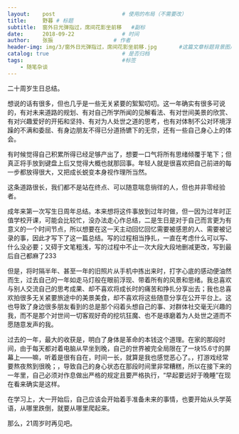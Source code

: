 ```yaml
---
layout:    post   				    # 使用的布局（不需要改）
title:     野暮 # 标题 
subtitle:  窗外日光弹指过，席间花影坐前移   #副标
date:      2018-09-22 				# 时间
author:    张振					# 作者
header-img: img/3/窗外日光弹指过，席间花影坐前移.jpg       #这篇文章标题背景图片
catalog: true 						# 是否归档
tags:								#标签
    - 随笔杂谈
---
```


二十周岁生日总结。

想说的话有很多，但也几乎是一些无关紧要的絮絮叨叨。这一年确实有很多可说的，有对未来道路的规划、有对自己所学所闻的见解看法、有对世间美景的欣赏、有对兴趣爱好的开拓和坚持、有对为人处世之道的思考，也有对体制不公对环境浮躁的不满和委屈、有身边朋友不得已分道扬镳下的无奈，还有一些自己身心上的体会。

有时候觉得自己积累所得已经足够产出了，想要一口气将所有思绪倾覆于笔下；但真正将手放到键盘上后又觉得大概也就那回事。年轻人就是很喜欢把自己前进的每一步都放得很大，又把成长蜕变本身视作理所当然。

这条道路很长，我们都不是站在终点、可以随意喘息徜徉的人，但也并非零经验者。

成年来第一次写生日周年总结。本来想将这件事放到过年时做，但一因为过年时正值学校开课，可能会比较忙，没办法走心作总结，二是生日是对于自己而言更为有意义的一个时间节点，所以想要在这一天主动回忆回忆需要被感恩的人、需要被记录的事，因此才写下了这一篇总结。写的过程相当挣扎，一直在考虑什么可以写、什么没必要；又碍于文笔粗浅，写的过程中不止一次大段大段地删减更改，写到最后自己都麻了233

但是，将时隔半年、甚至一年的旧照片从手机中拣出来时，打字心底的感动便油然而生，过去自己的一年如走马灯般在眼前浮现、带着所有的风景和思绪。我总喜欢与别人交流自己的思考成果、却不喜欢将成长时的痛苦和挣扎分享出去；我也总喜欢拍很多无关紧要旅途中的美景美食，却不喜欢将这些随意分享在公开平台上。这也导致了身边很多朋友看到的总是那个闷着头想自己的事、对群体社交毫无兴趣的我，而不是那个对世间一切客观好奇的挖坑狂魔、也不是琢磨着为人处世之道而不愿随意发声的我。

过去的一年，最大的收获是，明白了身体是革命的本钱这个道理。在家的那段时间，由于每天都对着电脑从早坐到晚，自己的世界被完全局限在了一块15.6寸的屏幕上——嘛，听着是很有自在，时间一长，就算是我也感觉恶心了。，打游戏经常要熬夜熬到很晚；，导致自己的身心状态在那段时间里非常糟糕，所以在接下来的一年里，自己必须对作息做出严格的规定且要严格执行，“早起要远好于晚睡”在现在看来确实是这样。

在学习上，大一开始后，自己应该会开始着手准备未来的事情，也要开始从头学英语，从哪里跌倒，就要从哪里爬起来。

那么，21周岁时再见吧。
